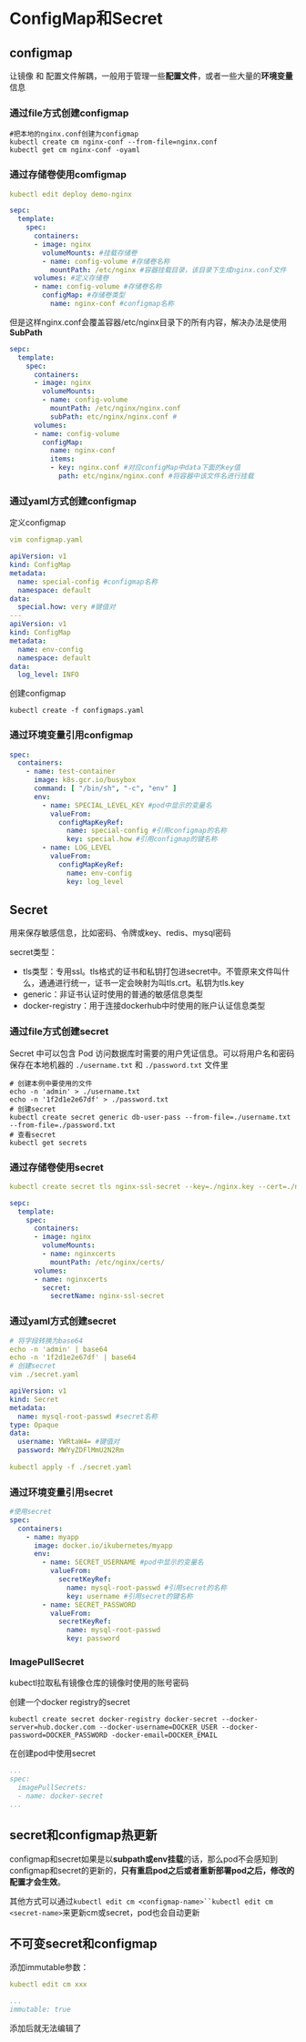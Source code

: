 # ConfigMap和Secret

## configmap

让镜像 和 配置文件解耦，一般用于管理一些**配置文件**，或者一些大量的**环境变量**信息

### 通过file方式创建configmap

```shell
#把本地的nginx.conf创建为configmap
kubectl create cm nginx-conf --from-file=nginx.conf
kubectl get cm nginx-conf -oyaml
```

### 通过存储卷使用comfigmap

```yaml
kubectl edit deploy demo-nginx

sepc:
  template:
    spec:
      containers:
      - image: nginx
        volumeMounts: #挂载存储卷
        - name: config-volume #存储卷名称
          mountPath: /etc/nginx #容器挂载目录，该目录下生成nginx.conf文件
      volumes: #定义存储卷
      - name: config-volume #存储卷名称
        configMap: #存储卷类型
          name: nginx-conf #configmap名称
```

但是这样nginx.conf会覆盖容器/etc/nginx目录下的所有内容，解决办法是使用**SubPath**

```yaml
sepc:
  template:
    spec:
      containers:
      - image: nginx
        volumeMounts:
        - name: config-volume
          mountPath: /etc/nginx/nginx.conf
          subPath: etc/nginx/nginx.conf #
      volumes:
      - name: config-volume
        configMap:
          name: nginx-conf
          items:
          - key: nginx.conf #对应configMap中data下面的key值
            path: etc/nginx/nginx.conf #将容器中该文件名进行挂载
```

### 通过yaml方式创建configmap

定义configmap

```yaml
vim configmap.yaml

apiVersion: v1
kind: ConfigMap
metadata:
  name: special-config #configmap名称
  namespace: default
data:
  special.how: very #键值对
---
apiVersion: v1
kind: ConfigMap
metadata:
  name: env-config
  namespace: default
data:
  log_level: INFO
```

创建configmap

```shell
kubectl create -f configmaps.yaml
```

### 通过环境变量引用configmap

```yaml
spec:
  containers:
    - name: test-container
      image: k8s.gcr.io/busybox
      command: [ "/bin/sh", "-c", "env" ]
      env:
        - name: SPECIAL_LEVEL_KEY #pod中显示的变量名
          valueFrom:
            configMapKeyRef:
              name: special-config #引用configmap的名称
              key: special.how #引用configmap的键名称
        - name: LOG_LEVEL
          valueFrom:
            configMapKeyRef:
              name: env-config
              key: log_level
```

## Secret

用来保存敏感信息，比如密码、令牌或key、redis、mysql密码

secret类型：

- tls类型：专用ssl。tls格式的证书和私钥打包进secret中。不管原来文件叫什么，通通进行统一，证书一定会映射为叫tls.crt。私钥为tls.key
- generic：非证书认证时使用的普通的敏感信息类型
- docker-registry：用于连接dockerhub中时使用的账户认证信息类型

### 通过file方式创建secret

Secret 中可以包含 Pod 访问数据库时需要的用户凭证信息。可以将用户名和密码保存在本地机器的 `./username.txt` 和 `./password.txt` 文件里

```shell
# 创建本例中要使用的文件
echo -n 'admin' > ./username.txt
echo -n '1f2d1e2e67df' > ./password.txt
# 创建secret
kubectl create secret generic db-user-pass --from-file=./username.txt --from-file=./password.txt
# 查看secret
kubectl get secrets
```

### 通过存储卷使用secret

```yaml
kubectl create secret tls nginx-ssl-secret --key=./nginx.key --cert=./nginx.crt

sepc:
  template:
    spec:
      containers:
      - image: nginx
        volumeMounts:
        - name: nginxcerts
          mountPath: /etc/nginx/certs/
      volumes:
      - name: nginxcerts
        secret:
          secretName: nginx-ssl-secret
```

### 通过yaml方式创建secret

```yaml
# 将字段转换为base64
echo -n 'admin' | base64
echo -n '1f2d1e2e67df' | base64
# 创建secret
vim ./secret.yaml

apiVersion: v1
kind: Secret
metadata:
  name: mysql-root-passwd #secret名称
type: Opaque
data:
  username: YWRtaW4= #键值对
  password: MWYyZDFlMmU2N2Rm
  
kubectl apply -f ./secret.yaml
```

### 通过环境变量引用secret

```yaml
#使用secret
spec:
  containers:
    - name: myapp
      image: docker.io/ikubernetes/myapp
      env:
        - name: SECRET_USERNAME #pod中显示的变量名
          valueFrom:
            secretKeyRef:
              name: mysql-root-passwd #引用secret的名称
              key: username #引用secret的键名称
        - name: SECRET_PASSWORD
          valueFrom:
            secretKeyRef:
              name: mysql-root-passwd
              key: password
```

### ImagePullSecret

kubectl拉取私有镜像仓库的镜像时使用的账号密码

创建一个docker registry的secret

```shell
kubectl create secret docker-registry docker-secret --docker-server=hub.docker.com --docker-username=DOCKER_USER --docker-password=DOCKER_PASSWORD -docker-email=DOCKER_EMAIL
```

在创建pod中使用secret

```yaml
...
spec:
  imagePullSecrets:
  - name: docker-secret
...
```

## secret和configmap热更新

configmap和secret如果是以**subpath或env挂载**的话，那么pod不会感知到configmap和secret的更新的，**只有重启pod之后或者重新部署pod之后，修改的配置才会生效**。

其他方式可以通过`kubectl edit cm <configmap-name>``kubectl edit cm <secret-name>`来更新cm或secret，pod也会自动更新

## 不可变secret和configmap

添加immutable参数：

```yaml
kubectl edit cm xxx

...
immutable: true
```

添加后就无法编辑了
